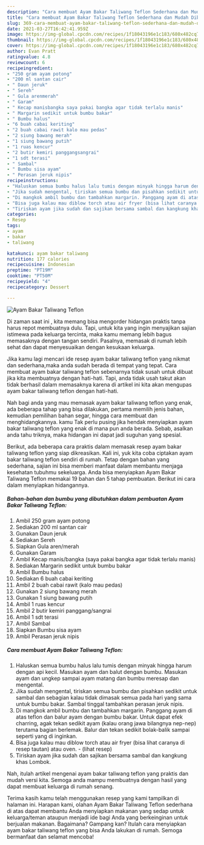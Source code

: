 ```yaml
---
description: "Cara membuat Ayam Bakar Taliwang Teflon Sederhana dan Mudah Dibuat"
title: "Cara membuat Ayam Bakar Taliwang Teflon Sederhana dan Mudah Dibuat"
slug: 369-cara-membuat-ayam-bakar-taliwang-teflon-sederhana-dan-mudah-dibuat
date: 2021-03-27T16:42:41.959Z
image: https://img-global.cpcdn.com/recipes/1f18043196e1c183/680x482cq70/ayam-bakar-taliwang-teflon-foto-resep-utama.jpg
thumbnail: https://img-global.cpcdn.com/recipes/1f18043196e1c183/680x482cq70/ayam-bakar-taliwang-teflon-foto-resep-utama.jpg
cover: https://img-global.cpcdn.com/recipes/1f18043196e1c183/680x482cq70/ayam-bakar-taliwang-teflon-foto-resep-utama.jpg
author: Evan Pratt
ratingvalue: 4.8
reviewcount: 6
recipeingredient:
- "250 gram ayam potong"
- "200 ml santan cair"
- " Daun jeruk"
- " Sereh"
- " Gula arenmerah"
- " Garam"
- " Kecap manisbangka saya pakai bangka agar tidak terlalu manis"
- " Margarin sedikit untuk bumbu bakar"
- " Bumbu halus"
- "6 buah cabai keriting"
- "2 buah cabai rawit kalo mau pedas"
- "2 siung bawang merah"
- "1 siung bawang putih"
- "1 ruas kencur"
- "2 butir kemiri panggangsangrai"
- "1 sdt terasi"
- " Sambal"
- " Bumbu sisa ayam"
- " Perasan jeruk nipis"
recipeinstructions:
- "Haluskan semua bumbu halus lalu tumis dengan minyak hingga harum dengan api kecil. Masukan ayam dan balut dengan bumbu. Masukan ayam dan ungkep sampai ayam matang dan bumbu meresap dan mengental."
- "Jika sudah mengental, tiriskan semua bumbu dan pisahkan sedikit untuk sambal dan sebagian kalau tidak dimasak semua pada hari yang sama untuk bumbu bakar. Sambal tinggal tambahkan perasan jeruk nipis."
- "Di mangkok ambil bumbu dan tambahkan margarin. Panggang ayam di atas teflon dan balur ayam dengan bumbu bakar. Untuk dapat efek charring, agak tekan sedikit ayam (kalau orang jawa bilangnya nep-nep) terutama bagian berlemak. Balur dan tekan sedikit bolak-balik sampai seperti yang di inginkan."
- "Bisa juga kalau mau diblow torch atau air fryer (bisa lihat caranya di resep tautan) atau oven.           (lihat resep)"
- "Tiriskan ayam jika sudah dan sajikan bersama sambal dan kangkung khas Lombok."
categories:
- Resep
tags:
- ayam
- bakar
- taliwang

katakunci: ayam bakar taliwang 
nutrition: 177 calories
recipecuisine: Indonesian
preptime: "PT19M"
cooktime: "PT50M"
recipeyield: "4"
recipecategory: Dessert

---
```



![Ayam Bakar Taliwang Teflon](https://img-global.cpcdn.com/recipes/1f18043196e1c183/680x482cq70/ayam-bakar-taliwang-teflon-foto-resep-utama.jpg)

Di zaman  saat ini , kita memang bisa mengorder hidangan praktis tanpa harus repot membuatnya dulu. Tapi, untuk kita yang ingin menyajikan sajian istimewa pada keluarga tercinta, maka kamu memang lebih bagus memasaknya dengan tangan sendiri. Pasalnya, memasak di rumah lebih sehat dan dapat menyesuaikan dengan kesukaan keluarga.

Jika kamu lagi mencari ide resep ayam bakar taliwang teflon yang nikmat dan sederhana,maka anda sudah berada di tempat yang tepat. Cara membuat ayam bakar taliwang teflon  sebenarnya tidak susah untuk dibuat jika kita membuatnya dengan hati-hati. Tapi, anda tidak usah takut akan tidak berhasil dalam memasaknya 
karena di artikel ini kita akan mengupas ayam bakar taliwang teflon dengan hati-hati.  



Nah bagi anda yang mau memasak ayam bakar taliwang teflon yang enak, ada beberapa tahap yang bisa dilakukan, pertama memilih jenis bahan, kemudian pemilihan bahan segar, hingga cara membuat dan menghidangkannya. kamu Tak perlu pusing jika hendak menyiapkan ayam bakar taliwang teflon yang enak di mana pun anda berada. Sebab, asalkan anda  tahu triknya, maka hidangan ini dapat jadi suguhan yang spesial.

Berikut, ada beberapa cara praktis  dalam memasak resep ayam bakar taliwang teflon yang siap dikreasikan. Kali ini, yuk kita coba ciptakan ayam bakar taliwang teflon sendiri di rumah. Tetap dengan bahan yang sederhana, sajian ini bisa memberi manfaat dalam membantu menjaga kesehatan tubuhmu sekeluarga. Anda bisa menyiapkan Ayam Bakar Taliwang Teflon memakai 19 bahan dan 5 tahap pembuatan. Berikut ini cara dalam menyiapkan hidangannya.

<!--inarticleads1-->

##### Bahan-bahan dan bumbu yang dibutuhkan dalam pembuatan Ayam Bakar Taliwang Teflon:

1. Ambil 250 gram ayam potong
1. Sediakan 200 ml santan cair
1. Gunakan  Daun jeruk
1. Sediakan  Sereh
1. Siapkan  Gula aren/merah
1. Gunakan  Garam
1. Ambil  Kecap manis/bangka (saya pakai bangka agar tidak terlalu manis)
1. Sediakan  Margarin sedikit untuk bumbu bakar
1. Ambil  Bumbu halus
1. Sediakan 6 buah cabai keriting
1. Ambil 2 buah cabai rawit (kalo mau pedas)
1. Gunakan 2 siung bawang merah
1. Gunakan 1 siung bawang putih
1. Ambil 1 ruas kencur
1. Ambil 2 butir kemiri panggang/sangrai
1. Ambil 1 sdt terasi
1. Ambil  Sambal
1. Siapkan  Bumbu sisa ayam
1. Ambil  Perasan jeruk nipis




<!--inarticleads2-->

##### Cara membuat Ayam Bakar Taliwang Teflon:

1. Haluskan semua bumbu halus lalu tumis dengan minyak hingga harum dengan api kecil. Masukan ayam dan balut dengan bumbu. Masukan ayam dan ungkep sampai ayam matang dan bumbu meresap dan mengental.
1. Jika sudah mengental, tiriskan semua bumbu dan pisahkan sedikit untuk sambal dan sebagian kalau tidak dimasak semua pada hari yang sama untuk bumbu bakar. Sambal tinggal tambahkan perasan jeruk nipis.
1. Di mangkok ambil bumbu dan tambahkan margarin. Panggang ayam di atas teflon dan balur ayam dengan bumbu bakar. Untuk dapat efek charring, agak tekan sedikit ayam (kalau orang jawa bilangnya nep-nep) terutama bagian berlemak. Balur dan tekan sedikit bolak-balik sampai seperti yang di inginkan.
1. Bisa juga kalau mau diblow torch atau air fryer (bisa lihat caranya di resep tautan) atau oven. -           (lihat resep)
1. Tiriskan ayam jika sudah dan sajikan bersama sambal dan kangkung khas Lombok.




Nah, itulah artikel mengenai  ayam bakar taliwang teflon  yang praktis dan mudah versi kita. Semoga anda mampu membuatnya dengan hasil yang dapat membuat keluarga di rumah senang. 

Terima kasih kamu telah menggunakan resep yang kami tampilkan di halaman ini. Harapan kami, olahan  Ayam Bakar Taliwang Teflon sederhana di atas dapat membantu Anda menyiapkan makanan yang sedap untuk keluarga/teman ataupun menjadi ide bagi Anda yang berkeinginan untuk berjualan makanan. Bagaimana? Gampang kan? Itulah cara menyiapkan ayam bakar taliwang teflon yang bisa Anda lakukan di rumah. Semoga bermanfaat dan selamat mencoba!

